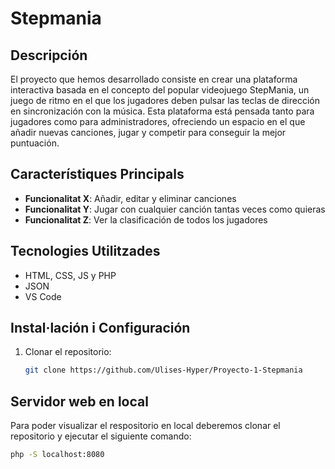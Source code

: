 # Stepmania

## Descripción

El proyecto que hemos desarrollado consiste en crear una plataforma interactiva basada en el concepto del popular videojuego StepMania, un juego de ritmo en el que los jugadores deben pulsar las teclas de dirección en sincronización con la música. Esta plataforma está pensada tanto para jugadores como para administradores, ofreciendo un espacio en el que añadir nuevas canciones, jugar y competir para conseguir la mejor puntuación.

## Característiques Principals

- **Funcionalitat X**: Añadir, editar y eliminar canciones
- **Funcionalitat Y**: Jugar con cualquier canción tantas veces como quieras
- **Funcionalitat Z**: Ver la clasificación de todos los jugadores

## Tecnologies Utilitzades

- HTML, CSS, JS y PHP
- JSON
- VS Code

## Instal·lación i Configuración

1. Clonar el repositorio:

   ```bash
   git clone https://github.com/Ulises-Hyper/Proyecto-1-Stepmania
    ```

## Servidor web en local

Para poder visualizar el respositorio en local deberemos clonar el repositorio y ejecutar el siguiente comando:

```bash
php -S localhost:8080
```

